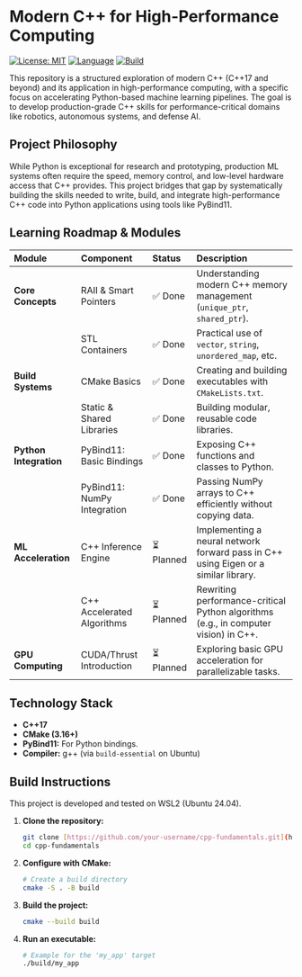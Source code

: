 # Modern C++ for High-Performance Computing

[![License: MIT](https://img.shields.io/badge/License-MIT-yellow.svg)](https://opensource.org/licenses/MIT)
[![Language](https://img.shields.io/badge/C%2B%2B-17-blue.svg)](https://isocpp.org/)
[![Build](https://img.shields.io/badge/build-CMake-green.svg)](https://cmake.org/)

This repository is a structured exploration of modern C++ (C++17 and beyond) and its application in high-performance computing, with a specific focus on accelerating Python-based machine learning pipelines. The goal is to develop production-grade C++ skills for performance-critical domains like robotics, autonomous systems, and defense AI.

## Project Philosophy

While Python is exceptional for research and prototyping, production ML systems often require the speed, memory control, and low-level hardware access that C++ provides. This project bridges that gap by systematically building the skills needed to write, build, and integrate high-performance C++ code into Python applications using tools like PyBind11.

## Learning Roadmap & Modules

| Module | Component | Status | Description |
| :--- | :--- | :--- | :--- |
| **Core Concepts** | RAII & Smart Pointers | ✅ Done | Understanding modern C++ memory management (`unique_ptr`, `shared_ptr`). |
| | STL Containers | ✅ Done | Practical use of `vector`, `string`, `unordered_map`, etc. |
| **Build Systems** | CMake Basics | ✅ Done | Creating and building executables with `CMakeLists.txt`. |
| | Static & Shared Libraries | ✅ Done | Building modular, reusable code libraries. |
| **Python Integration** | PyBind11: Basic Bindings | ✅ Done | Exposing C++ functions and classes to Python. |
| | PyBind11: NumPy Integration | ✅ Done | Passing NumPy arrays to C++ efficiently without copying data. |
| **ML Acceleration** | C++ Inference Engine | ⏳ Planned | Implementing a neural network forward pass in C++ using Eigen or a similar library. |
| | C++ Accelerated Algorithms | ⏳ Planned | Rewriting performance-critical Python algorithms (e.g., in computer vision) in C++. |
| **GPU Computing** | CUDA/Thrust Introduction | ⏳ Planned | Exploring basic GPU acceleration for parallelizable tasks. |

## Technology Stack

* **C++17**
* **CMake (3.16+)**
* **PyBind11:** For Python bindings.
* **Compiler:** g++ (via `build-essential` on Ubuntu)

## Build Instructions

This project is developed and tested on WSL2 (Ubuntu 24.04).

1.  **Clone the repository:**
    ```bash
    git clone [https://github.com/your-username/cpp-fundamentals.git](https://github.com/your-username/cpp-fundamentals.git)
    cd cpp-fundamentals
    ```

2.  **Configure with CMake:**
    ```bash
    # Create a build directory
    cmake -S . -B build
    ```

3.  **Build the project:**
    ```bash
    cmake --build build
    ```

4.  **Run an executable:**
    ```bash
    # Example for the 'my_app' target
    ./build/my_app
    ```

